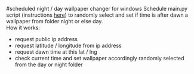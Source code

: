 #scheduled night / day wallpaper changer for windows
Schedule main.py script (instructions [here](https://www.jcchouinard.com/python-automation-using-task-scheduler/)) to randomly select and set if time is after dawn a wallpaper from folder night or else day.
<br>
How it works:
- request public ip address
- request latitude / longitude from ip address
- request dawn time at this lat / lng
- check current time and set wallpaper accordingly randomly selected from the day or night folder